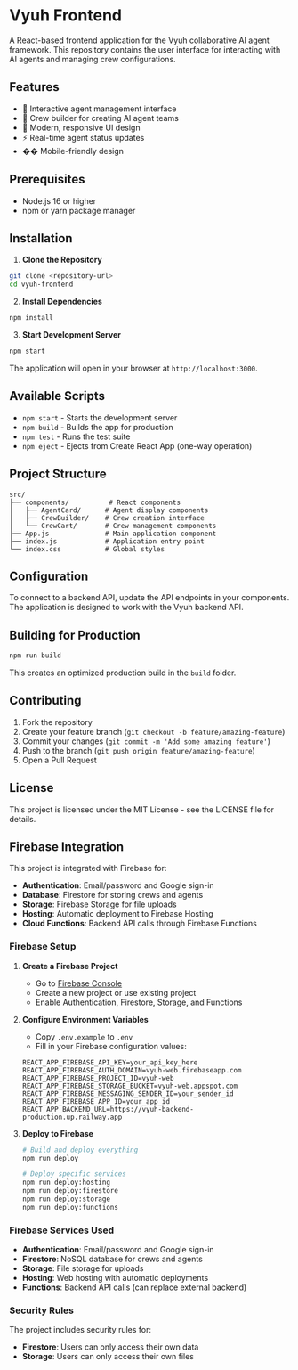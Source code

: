 # Vyuh Frontend

A React-based frontend application for the Vyuh collaborative AI agent framework. This repository contains the user interface for interacting with AI agents and managing crew configurations.

## Features

- 🤖 Interactive agent management interface
- 👥 Crew builder for creating AI agent teams
- 🎨 Modern, responsive UI design
- ⚡ Real-time agent status updates
- �� Mobile-friendly design

## Prerequisites

- Node.js 16 or higher
- npm or yarn package manager

## Installation

1. **Clone the Repository**

```bash
git clone <repository-url>
cd vyuh-frontend
```

2. **Install Dependencies**

```bash
npm install
```

3. **Start Development Server**

```bash
npm start
```

The application will open in your browser at `http://localhost:3000`.

## Available Scripts

- `npm start` - Starts the development server
- `npm build` - Builds the app for production
- `npm test` - Runs the test suite
- `npm eject` - Ejects from Create React App (one-way operation)

## Project Structure

```
src/
├── components/          # React components
│   ├── AgentCard/      # Agent display components
│   ├── CrewBuilder/    # Crew creation interface
│   └── CrewCart/       # Crew management components
├── App.js              # Main application component
├── index.js            # Application entry point
└── index.css           # Global styles
```

## Configuration

To connect to a backend API, update the API endpoints in your components. The application is designed to work with the Vyuh backend API.

## Building for Production

```bash
npm run build
```

This creates an optimized production build in the `build` folder.

## Contributing

1. Fork the repository
2. Create your feature branch (`git checkout -b feature/amazing-feature`)
3. Commit your changes (`git commit -m 'Add some amazing feature'`)
4. Push to the branch (`git push origin feature/amazing-feature`)
5. Open a Pull Request

## License

This project is licensed under the MIT License - see the LICENSE file for details.

## Firebase Integration

This project is integrated with Firebase for:
- **Authentication**: Email/password and Google sign-in
- **Database**: Firestore for storing crews and agents
- **Storage**: Firebase Storage for file uploads
- **Hosting**: Automatic deployment to Firebase Hosting
- **Cloud Functions**: Backend API calls through Firebase Functions

### Firebase Setup

1. **Create a Firebase Project**
   - Go to [Firebase Console](https://console.firebase.google.com/)
   - Create a new project or use existing project
   - Enable Authentication, Firestore, Storage, and Functions

2. **Configure Environment Variables**
   - Copy `.env.example` to `.env`
   - Fill in your Firebase configuration values:
   ```env
   REACT_APP_FIREBASE_API_KEY=your_api_key_here
   REACT_APP_FIREBASE_AUTH_DOMAIN=vyuh-web.firebaseapp.com
   REACT_APP_FIREBASE_PROJECT_ID=vyuh-web
   REACT_APP_FIREBASE_STORAGE_BUCKET=vyuh-web.appspot.com
   REACT_APP_FIREBASE_MESSAGING_SENDER_ID=your_sender_id
   REACT_APP_FIREBASE_APP_ID=your_app_id
   REACT_APP_BACKEND_URL=https://vyuh-backend-production.up.railway.app
   ```

3. **Deploy to Firebase**
   ```bash
   # Build and deploy everything
   npm run deploy
   
   # Deploy specific services
   npm run deploy:hosting
   npm run deploy:firestore
   npm run deploy:storage
   npm run deploy:functions
   ```

### Firebase Services Used

- **Authentication**: Email/password and Google sign-in
- **Firestore**: NoSQL database for crews and agents
- **Storage**: File storage for uploads
- **Hosting**: Web hosting with automatic deployments
- **Functions**: Backend API calls (can replace external backend)

### Security Rules

The project includes security rules for:
- **Firestore**: Users can only access their own data
- **Storage**: Users can only access their own files
